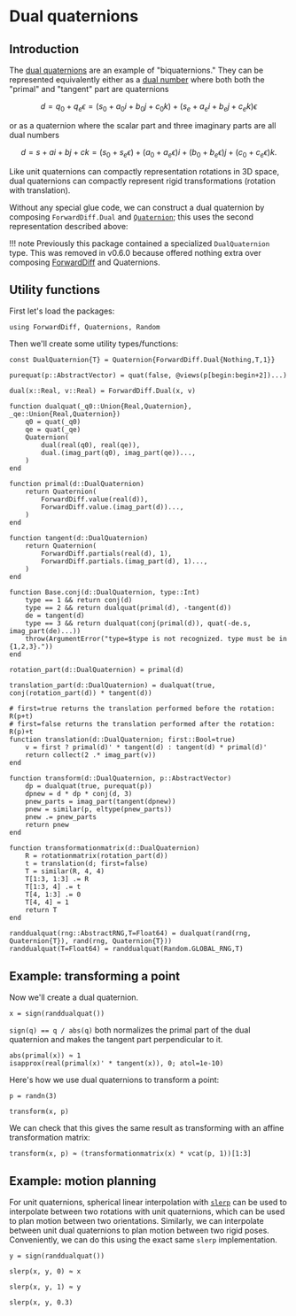 # Dual quaternions

## Introduction

The [dual quaternions](https://en.wikipedia.org/wiki/Dual_quaternion) are an example of "biquaternions."
They can be represented equivalently either as a [dual number](https://en.wikipedia.org/wiki/Dual_number) where both both the "primal" and "tangent" part are quaternions

```math
d = q_0 + q_e \epsilon = (s_0 + a_0 i + b_0 j + c_0 k) + (s_e + a_e i + b_e j + c_e k) \epsilon
```

or as a quaternion where the scalar part and three imaginary parts are all dual numbers

```math
d = s + ai + bj + ck = (s_0 + s_e \epsilon) + (a_0 + a_e \epsilon) i + (b_0 + b_e \epsilon) j + (c_0 + c_e \epsilon) k.
```

Like unit quaternions can compactly representation rotations in 3D space, dual quaternions can compactly represent rigid transformations (rotation with translation).

Without any special glue code, we can construct a dual quaternion by composing `ForwardDiff.Dual` and [`Quaternion`](@ref); this uses the second representation described above:

!!! note
    Previously this package contained a specialized `DualQuaternion` type.
    This was removed in v0.6.0 because offered nothing extra over composing [ForwardDiff](https://github.com/JuliaDiff/ForwardDiff.jl) and Quaternions.

## Utility functions

First let's load the packages:

```@example dualquat
using ForwardDiff, Quaternions, Random
```

Then we'll create some utility types/functions:

```@example dualquat
const DualQuaternion{T} = Quaternion{ForwardDiff.Dual{Nothing,T,1}}

purequat(p::AbstractVector) = quat(false, @views(p[begin:begin+2])...)

dual(x::Real, v::Real) = ForwardDiff.Dual(x, v)

function dualquat(_q0::Union{Real,Quaternion}, _qe::Union{Real,Quaternion})
    q0 = quat(_q0)
    qe = quat(_qe)
    Quaternion(
        dual(real(q0), real(qe)),
        dual.(imag_part(q0), imag_part(qe))...,
    )
end

function primal(d::DualQuaternion)
    return Quaternion(
        ForwardDiff.value(real(d)),
        ForwardDiff.value.(imag_part(d))...,
    )
end

function tangent(d::DualQuaternion)
    return Quaternion(
        ForwardDiff.partials(real(d), 1),
        ForwardDiff.partials.(imag_part(d), 1)...,
    )
end

function Base.conj(d::DualQuaternion, type::Int)
    type == 1 && return conj(d)
    type == 2 && return dualquat(primal(d), -tangent(d))
    de = tangent(d)
    type == 3 && return dualquat(conj(primal(d)), quat(-de.s, imag_part(de)...))
    throw(ArgumentError("type=$type is not recognized. type must be in {1,2,3}."))
end

rotation_part(d::DualQuaternion) = primal(d)

translation_part(d::DualQuaternion) = dualquat(true, conj(rotation_part(d)) * tangent(d))

# first=true returns the translation performed before the rotation: R(p+t)
# first=false returns the translation performed after the rotation: R(p)+t
function translation(d::DualQuaternion; first::Bool=true)
    v = first ? primal(d)' * tangent(d) : tangent(d) * primal(d)'
    return collect(2 .* imag_part(v))
end

function transform(d::DualQuaternion, p::AbstractVector)
    dp = dualquat(true, purequat(p))
    dpnew = d * dp * conj(d, 3)
    pnew_parts = imag_part(tangent(dpnew))
    pnew = similar(p, eltype(pnew_parts))
    pnew .= pnew_parts
    return pnew
end

function transformationmatrix(d::DualQuaternion)
    R = rotationmatrix(rotation_part(d))
    t = translation(d; first=false)
    T = similar(R, 4, 4)
    T[1:3, 1:3] .= R
    T[1:3, 4] .= t
    T[4, 1:3] .= 0
    T[4, 4] = 1
    return T
end

randdualquat(rng::AbstractRNG,T=Float64) = dualquat(rand(rng, Quaternion{T}), rand(rng, Quaternion{T}))
randdualquat(T=Float64) = randdualquat(Random.GLOBAL_RNG,T)
```

## Example: transforming a point

Now we'll create a dual quaternion.
```@example dualquat
x = sign(randdualquat())
```

`sign(q) == q / abs(q)` both normalizes the primal part of the dual quaternion and makes the tangent part perpendicular to it.

```@example dualquat
abs(primal(x)) ≈ 1
isapprox(real(primal(x)' * tangent(x)), 0; atol=1e-10)
```

Here's how we use dual quaternions to transform a point:

```@example dualquat
p = randn(3)
```

```@example
transform(x, p)
```

We can check that this gives the same result as transforming with an affine transformation matrix:

```@example dualquat
transform(x, p) ≈ (transformationmatrix(x) * vcat(p, 1))[1:3]
```

## Example: motion planning

For unit quaternions, spherical linear interpolation with [`slerp`](@ref) can be used to interpolate between two rotations with unit quaternions, which can be used to plan motion between two orientations.
Similarly, we can interpolate between unit dual quaternions to plan motion between two rigid poses.
Conveniently, we can do this using the exact same `slerp` implementation.

```@example dualquat
y = sign(randdualquat())
```

```@example dualquat
slerp(x, y, 0) ≈ x
```

```@example dualquat
slerp(x, y, 1) ≈ y
```

```@example dualquat
slerp(x, y, 0.3)
```
